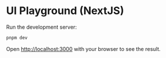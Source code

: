 # UI Playground (NextJS)

Run the development server:

```bash
pnpm dev
```

Open [http://localhost:3000](http://localhost:3000) with your browser to see the result.
